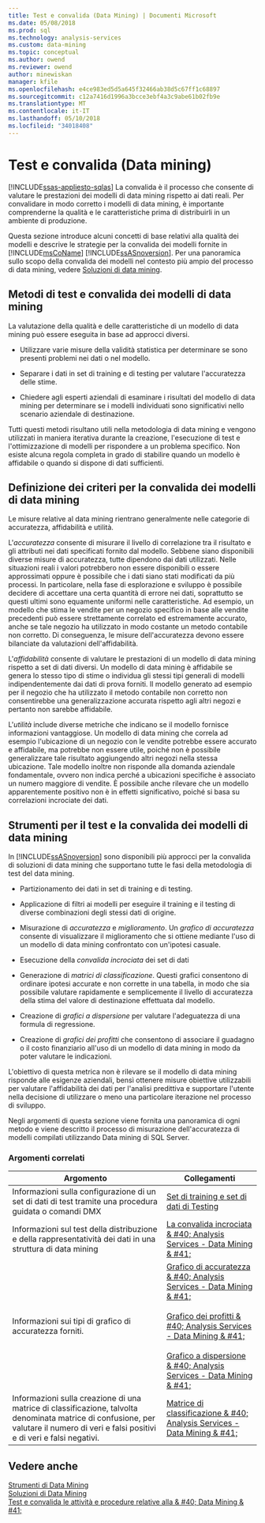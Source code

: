 ```yaml
---
title: Test e convalida (Data Mining) | Documenti Microsoft
ms.date: 05/08/2018
ms.prod: sql
ms.technology: analysis-services
ms.custom: data-mining
ms.topic: conceptual
ms.author: owend
ms.reviewer: owend
author: minewiskan
manager: kfile
ms.openlocfilehash: e4ce983ed5d5a645f32466ab38d5c67ff1c68897
ms.sourcegitcommit: c12a7416d1996a3bcce3ebf4a3c9abe61b02fb9e
ms.translationtype: MT
ms.contentlocale: it-IT
ms.lasthandoff: 05/10/2018
ms.locfileid: "34018408"
---
```

# <a name="testing-and-validation-data-mining"></a>Test e convalida (Data mining)
[!INCLUDE[ssas-appliesto-sqlas](../../includes/ssas-appliesto-sqlas.md)]
  La convalida è il processo che consente di valutare le prestazioni dei modelli di data mining rispetto ai dati reali. Per convalidare in modo corretto i modelli di data mining, è importante comprenderne la qualità e le caratteristiche prima di distribuirli in un ambiente di produzione.  
  
 Questa sezione introduce alcuni concetti di base relativi alla qualità dei modelli e descrive le strategie per la convalida dei modelli fornite in [!INCLUDE[msCoName](../../includes/msconame-md.md)] [!INCLUDE[ssASnoversion](../../includes/ssasnoversion-md.md)]. Per una panoramica sullo scopo della convalida dei modelli nel contesto più ampio del processo di data mining, vedere [Soluzioni di data mining](../../analysis-services/data-mining/data-mining-solutions.md).  
  
## <a name="methods-for-testing-and-validation-of-data-mining-models"></a>Metodi di test e convalida dei modelli di data mining  
 La valutazione della qualità e delle caratteristiche di un modello di data mining può essere eseguita in base ad approcci diversi.  
  
-   Utilizzare varie misure della validità statistica per determinare se sono presenti problemi nei dati o nel modello.  
  
-   Separare i dati in set di training e di testing per valutare l'accuratezza delle stime.  
  
-   Chiedere agli esperti aziendali di esaminare i risultati del modello di data mining per determinare se i modelli individuati sono significativi nello scenario aziendale di destinazione.  
  
 Tutti questi metodi risultano utili nella metodologia di data mining e vengono utilizzati in maniera iterativa durante la creazione, l'esecuzione di test e l'ottimizzazione di modelli per rispondere a un problema specifico. Non esiste alcuna regola completa in grado di stabilire quando un modello è affidabile o quando si dispone di dati sufficienti.  
  
## <a name="definition-of-criteria-for-validating-data-mining-models"></a>Definizione dei criteri per la convalida dei modelli di data mining  
 Le misure relative al data mining rientrano generalmente nelle categorie di accuratezza, affidabilità e utilità.  
  
 L'*accuratezza* consente di misurare il livello di correlazione tra il risultato e gli attributi nei dati specificati fornito dal modello. Sebbene siano disponibili diverse misure di accuratezza, tutte dipendono dai dati utilizzati. Nelle situazioni reali i valori potrebbero non essere disponibili o essere approssimati oppure è possibile che i dati siano stati modificati da più processi. In particolare, nella fase di esplorazione e sviluppo è possibile decidere di accettare una certa quantità di errore nei dati, soprattutto se questi ultimi sono equamente uniformi nelle caratteristiche. Ad esempio, un modello che stima le vendite per un negozio specifico in base alle vendite precedenti può essere strettamente correlato ed estremamente accurato, anche se tale negozio ha utilizzato in modo costante un metodo contabile non corretto. Di conseguenza, le misure dell'accuratezza devono essere bilanciate da valutazioni dell'affidabilità.  
  
 L'*affidabilità* consente di valutare le prestazioni di un modello di data mining rispetto a set di dati diversi. Un modello di data mining è affidabile se genera lo stesso tipo di stime o individua gli stessi tipi generali di modelli indipendentemente dai dati di prova forniti. Il modello generato ad esempio per il negozio che ha utilizzato il metodo contabile non corretto non consentirebbe una generalizzazione accurata rispetto agli altri negozi e pertanto non sarebbe affidabile.  
  
 L'*utilità* include diverse metriche che indicano se il modello fornisce informazioni vantaggiose. Un modello di data mining che correla ad esempio l'ubicazione di un negozio con le vendite potrebbe essere accurato e affidabile, ma potrebbe non essere utile, poiché non è possibile generalizzare tale risultato aggiungendo altri negozi nella stessa ubicazione. Tale modello inoltre non risponde alla domanda aziendale fondamentale, ovvero non indica perché a ubicazioni specifiche è associato un numero maggiore di vendite. È possibile anche rilevare che un modello apparentemente positivo non è in effetti significativo, poiché si basa su correlazioni incrociate dei dati.  
  
## <a name="tools-for-testing-and-validation-of-mining-models"></a>Strumenti per il test e la convalida dei modelli di data mining  
 In [!INCLUDE[ssASnoversion](../../includes/ssasnoversion-md.md)] sono disponibili più approcci per la convalida di soluzioni di data mining che supportano tutte le fasi della metodologia di test del data mining.  
  
-   Partizionamento dei dati in set di training e di testing.  
  
-   Applicazione di filtri ai modelli per eseguire il training e il testing di diverse combinazioni degli stessi dati di origine.  
  
-   Misurazione di *accuratezza* e *miglioramento*. Un *grafico di accuratezza* consente di visualizzare il miglioramento che si ottiene mediante l'uso di un modello di data mining confrontato con un'ipotesi casuale.  
  
-   Esecuzione della *convalida incrociata* dei set di dati  
  
-   Generazione di *matrici di classificazione*. Questi grafici consentono di ordinare ipotesi accurate e non corrette in una tabella, in modo che sia possibile valutare rapidamente e semplicemente il livello di accuratezza della stima del valore di destinazione effettuata dal modello.  
  
-   Creazione di *grafici a dispersione* per valutare l'adeguatezza di una formula di regressione.  
  
-   Creazione di *grafici dei profitti* che consentono di associare il guadagno o il costo finanziario all'uso di un modello di data mining in modo da poter valutare le indicazioni.  
  
 L'obiettivo di questa metrica non è rilevare se il modello di data mining risponde alle esigenze aziendali, bensì ottenere misure obiettive utilizzabili per valutare l'affidabilità dei dati per l'analisi predittiva e supportare l'utente nella decisione di utilizzare o meno una particolare iterazione nel processo di sviluppo.  
  
 Negli argomenti di questa sezione viene fornita una panoramica di ogni metodo e viene descritto il processo di misurazione dell'accuratezza di modelli compilati utilizzando Data mining di SQL Server.  
  
### <a name="related-topics"></a>Argomenti correlati  
  
|Argomento|Collegamenti|  
|------------|-----------|  
|Informazioni sulla configurazione di un set di dati di test tramite una procedura guidata o comandi DMX|[Set di training e set di dati di Testing](../../analysis-services/data-mining/training-and-testing-data-sets.md)|  
|Informazioni sul test della distribuzione e della rappresentatività dei dati in una struttura di data mining|[La convalida incrociata & #40; Analysis Services - Data Mining & #41;](../../analysis-services/data-mining/cross-validation-analysis-services-data-mining.md)|  
|Informazioni sui tipi di grafico di accuratezza forniti.|[Grafico di accuratezza & #40; Analysis Services - Data Mining & #41;](../../analysis-services/data-mining/lift-chart-analysis-services-data-mining.md)<br /><br /> [Grafico dei profitti & #40; Analysis Services - Data Mining & #41;](../../analysis-services/data-mining/profit-chart-analysis-services-data-mining.md)<br /><br /> [Grafico a dispersione & #40; Analysis Services - Data Mining & #41;](../../analysis-services/data-mining/scatter-plot-analysis-services-data-mining.md)|  
|Informazioni sulla creazione di una matrice di classificazione, talvolta denominata matrice di confusione, per valutare il numero di veri e falsi positivi e di veri e falsi negativi.|[Matrice di classificazione & #40; Analysis Services - Data Mining & #41;](../../analysis-services/data-mining/classification-matrix-analysis-services-data-mining.md)|  
  
## <a name="see-also"></a>Vedere anche  
 [Strumenti di Data Mining](../../analysis-services/data-mining/data-mining-tools.md)   
 [Soluzioni di Data Mining](../../analysis-services/data-mining/data-mining-solutions.md)   
 [Test e convalida le attività e procedure relative alla & #40; Data Mining & #41;](../../analysis-services/data-mining/testing-and-validation-tasks-and-how-tos-data-mining.md)  
  
  
